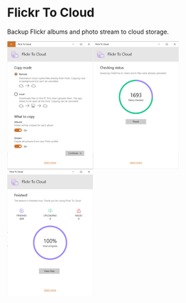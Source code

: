 # Flickr To Cloud
Backup Flickr albums and photo stream to cloud storage.

<img src="https://github.com/havlicekp/flickr-to-cloud/blob/master/images/settings-light.png" alt="alt text" width="200" align="left">
<img src="https://github.com/havlicekp/flickr-to-cloud/blob/master/images/checking-status-light.png" alt="alt text" width="200" align="left">
<img src="https://github.com/havlicekp/flickr-to-cloud/blob/master/images/finished-light.png" alt="alt text" width="200" align="left">
